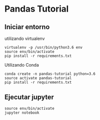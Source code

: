 # Pandas Tutorial

## Iniciar entorno
utilizando virtualenv
~~~
virtualenv -p /usr/bin/python3.6 env
source env/bin/activate
pip install -r requirements.txt
~~~
Utilizando Conda
~~~
conda create -n pandas-tutorial python=3.6
source activate pandas-tutorial
pip install -r requirements.txt
~~~

## Ejecutar jupyter
~~~
source env/bin/activate
jupyter notebook
~~~
